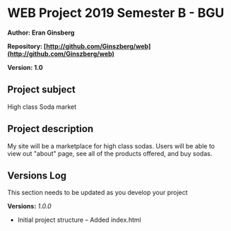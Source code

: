 # WEB Project 2019 Semester B - BGU
**Author: Eran Ginsberg**

**Repository:
[http://github.com/Ginszberg/web](http://github.com/Ginszberg/web)**

**Version: 1.0**
## Project subject
High class Soda market
## Project description
My site will be a marketplace for high class sodas. Users will be able to view out "about" page, see all of the products offered, and buy sodas.
## Versions Log
 This section needs to be updated as you develop your project

**Versions:**
*1.0.0*
- Initial project structure
    – Added index.html

